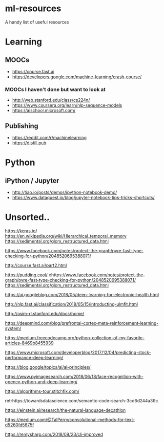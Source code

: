 # ml-resources
A handy list of useful resources

# Learning

## MOOCs

* https://course.fast.ai
* https://developers.google.com/machine-learning/crash-course/

### MOOCs I haven't done but want to look at
* http://web.stanford.edu/class/cs224n/
* https://www.coursera.org/learn/nlp-sequence-models
* https://aischool.microsoft.com/

## Publishing

* https://reddit.com/r/machinelearning
* https://distill.pub

# Python

## iPython / Jupyter

* http://tiao.io/posts/demos/ipython-notebook-demo/
* https://www.dataquest.io/blog/jupyter-notebook-tips-tricks-shortcuts/

# Unsorted..
https://keras.io/
https://en.wikipedia.org/wiki/Hierarchical_temporal_memory
https://sedimental.org/glom_restructured_data.html

https://www.facebook.com/notes/protect-the-graph/pyre-fast-type-checking-for-python/2048520695388071/

http://course.fast.ai/part2.html

https://pudding.cool/
ehttps://www.facebook.com/notes/protect-the-graph/pyre-fast-type-checking-for-python/2048520695388071/
https://sedimental.org/glom_restructured_data.html

https://ai.googleblog.com/2018/05/deep-learning-for-electronic-health.html

http://nlp.fast.ai/classification/2018/05/15/introducting-ulmfit.html

http://osim-rl.stanford.edu/docs/home/

https://deepmind.com/blog/prefrontal-cortex-meta-reinforcement-learning-system/

https://medium.freecodecamp.org/python-collection-of-my-favorite-articles-8469b8455939

https://www.microsoft.com/developerblog/2017/12/04/predicting-stock-performance-deep-learning/

https://blog.google/topics/ai/ai-principles/

https://www.pyimagesearch.com/2018/06/18/face-recognition-with-opencv-python-and-deep-learning/

https://algorithms-tour.stitchfix.com/

retrhttps://towardsdatascience.com/semantic-code-search-3cd6d244a39c

https://einstein.ai/research/the-natural-language-decathlon

https://medium.com/@TalPerry/convolutional-methods-for-text-d5260fd5675f

https://remysharp.com/2018/08/23/cli-improved
